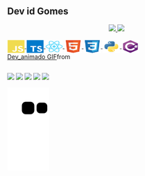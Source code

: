 ## Dev id Gomes
<div align="center">
  <a href="https://github.com/DavidGomesv">
  <img height="180em" src="https://github-readme-stats.vercel.app/api?username=DavidGomesv&show_icons=true&theme=dark&include_all_commits=true&count_private=true"/>
  <img height="180em" src="https://github-readme-stats.vercel.app/api/top-langs/?username=DavidGomesv&layout=compact&langs_count=7&theme=dark"/>
</div>
<div style="display: inline_block"><br>
  <img align="center" alt="David-Js" height="30" width="40" src="https://raw.githubusercontent.com/devicons/devicon/master/icons/javascript/javascript-plain.svg">
  <img align="center" alt="David-Ts" height="30" width="40" src="https://raw.githubusercontent.com/devicons/devicon/master/icons/typescript/typescript-plain.svg">
  <img align="center" alt="David-React" height="30" width="40" src="https://raw.githubusercontent.com/devicons/devicon/master/icons/react/react-original.svg">
  <img align="center" alt="David-HTML" height="30" width="40" src="https://raw.githubusercontent.com/devicons/devicon/master/icons/html5/html5-original.svg">
  <img align="center" alt="David-CSS" height="30" width="40" src="https://raw.githubusercontent.com/devicons/devicon/master/icons/css3/css3-original.svg">
  <img align="center" alt="David-Python" height="30" width="40" src="https://raw.githubusercontent.com/devicons/devicon/master/icons/python/python-original.svg">
  <img align="center" alt="David-Csharp" height="30" width="40" src="https://raw.githubusercontent.com/devicons/devicon/master/icons/csharp/csharp-original.svg">
  <div class="tenor-gif-embed" data-postid="25018018" data-share-method="host" data-aspect-ratio="1" data-width="100%"><a href="https://tenor.com/view/dev_animado-gif-25018018">Dev_animado GIF</a>from <a href="https://tenor.com/search/dev_animado-gifs"></a></div> <script type="text/javascript" async src="https://tenor.com/embed.js"></script>
</div>
  
  ##
 
<div> 
  <a href="https://www.youtube.com/channel/UC5MPMeWaC25fApFiO0VLISw" target="_blank"><img src="https://img.shields.io/badge/YouTube-FF0000?style=for-the-badge&logo=youtube&logoColor=white" target="_blank"></a>
  <a href="https://instagram.com/davidgomes_" target="_blank"><img src="https://img.shields.io/badge/-Instagram-%23E4405F?style=for-the-badge&logo=instagram&logoColor=white" target="_blank"></a>
 <a href="https://discord.gg/BVyPMEdA" target="_blank"><img src="https://img.shields.io/badge/Discord-7289DA?style=for-the-badge&logo=discord&logoColor=white" target="_blank"></a> 
  <a href = "mailto:davidgomestej@gmail.com"><img src="https://img.shields.io/badge/-Gmail-%23333?style=for-the-badge&logo=gmail&logoColor=white" target="_blank"></a>
  <a href="https://www.linkedin.com/in/davidgomesv/" target="_blank"><img src="https://img.shields.io/badge/-LinkedIn-%230077B5?style=for-the-badge&logo=linkedin&logoColor=white" target="_blank"></a> 
 
  ![Snake animation](https://github.com/DavidGomesv/DavidGomesv/blob/output/github-contribution-grid-snake.svg)
 
</div>
